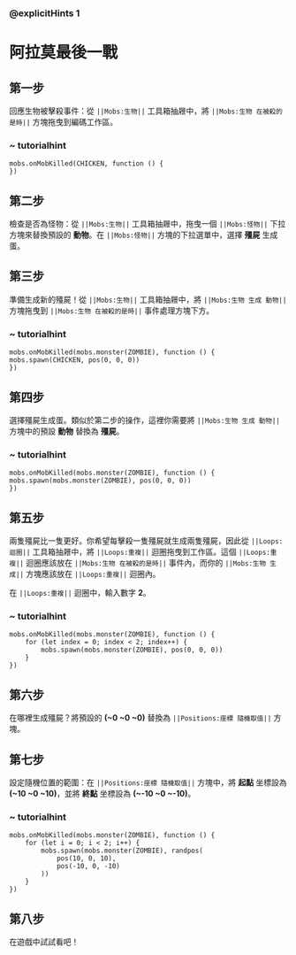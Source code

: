 ### @explicitHints 1

# 阿拉莫最後一戰

## 第一步  
回應生物被擊殺事件：從 ``||Mobs:生物||`` 工具箱抽屜中，將 ``||Mobs:生物 在被殺的是時||`` 方塊拖曳到編碼工作區。

### ~ tutorialhint
```blocks
mobs.onMobKilled(CHICKEN, function () {
})
```

## 第二步  
檢查是否為怪物：從 ``||Mobs:生物||`` 工具箱抽屜中，拖曳一個 ``||Mobs:怪物||`` 下拉方塊來替換預設的 **動物**。在 ``||Mobs:怪物||`` 方塊的下拉選單中，選擇 **殭屍** 生成蛋。

## 第三步  
準備生成新的殭屍！從 ``||Mobs:生物||`` 工具箱抽屜中，將 ``||Mobs:生物 生成 動物||`` 方塊拖曳到 ``||Mobs:生物 在被殺的是時||`` 事件處理方塊下方。

### ~ tutorialhint
```blocks
mobs.onMobKilled(mobs.monster(ZOMBIE), function () {
mobs.spawn(CHICKEN, pos(0, 0, 0))
})
```

## 第四步  
選擇殭屍生成蛋。類似於第二步的操作，這裡你需要將 ``||Mobs:生物 生成 動物||`` 方塊中的預設 **動物** 替換為 **殭屍**。

### ~ tutorialhint
```blocks
mobs.onMobKilled(mobs.monster(ZOMBIE), function () {
mobs.spawn(mobs.monster(ZOMBIE), pos(0, 0, 0))
})
```

## 第五步  
兩隻殭屍比一隻更好。你希望每擊殺一隻殭屍就生成兩隻殭屍，因此從 ``||Loops:迴圈||`` 工具箱抽屜中，將 ``||Loops:重複||`` 迴圈拖曳到工作區。這個 ``||Loops:重複||`` 迴圈應該放在 ``||Mobs:生物 在被殺的是時||`` 事件內，而你的 ``||Mobs:生物 生成||`` 方塊應該放在 ``||Loops:重複||`` 迴圈內。

在 ``||Loops:重複||`` 迴圈中，輸入數字 **2**。

### ~ tutorialhint
```blocks
mobs.onMobKilled(mobs.monster(ZOMBIE), function () {
    for (let index = 0; index < 2; index++) {
        mobs.spawn(mobs.monster(ZOMBIE), pos(0, 0, 0))
    }
})
```

## 第六步  
在哪裡生成殭屍？將預設的 **(~0 ~0 ~0)** 替換為 ``||Positions:座標 隨機取值||`` 方塊。

## 第七步  
設定隨機位置的範圍：在 ``||Positions:座標 隨機取值||`` 方塊中，將 **起點** 坐標設為 **(~10 ~0 ~10)**，並將 **終點** 坐標設為 **(~-10 ~0 ~-10)**。

### ~ tutorialhint
```blocks
mobs.onMobKilled(mobs.monster(ZOMBIE), function () {
    for (let i = 0; i < 2; i++) {
        mobs.spawn(mobs.monster(ZOMBIE), randpos(
            pos(10, 0, 10),
            pos(-10, 0, -10)
        ))
    }
})
```

## 第八步  
在遊戲中試試看吧！
